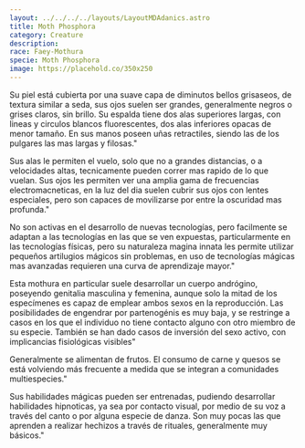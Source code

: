 ```yaml
---
layout: ../../../../layouts/LayoutMDAdanics.astro
title: Moth Phosphora
category: Creature
description:
race: Faey-Mothura
specie: Moth Phosphora
image: https://placehold.co/350x250
---
```


Su piel está cubierta por una suave capa de diminutos bellos grisaseos, de textura similar a seda, sus ojos suelen ser grandes, generalmente negros o grises claros, sin brillo. Su espalda tiene dos alas superiores largas, con lineas y circulos blancos fluorescentes, dos alas inferiores opacas de menor tamaño. En sus manos poseen uñas retractiles, siendo las de los pulgares las mas largas y filosas."

Sus alas le permiten el vuelo, solo que no a grandes distancias, o a velocidades altas, tecnicamente pueden correr mas rapido de lo que vuelan. Sus ojos les permiten ver una amplia gama de frecuencias electromacneticas, en la luz del dia suelen cubrir sus ojos con lentes especiales, pero son capaces de movilizarse por entre la oscuridad mas profunda."


No son activas en el desarrollo de nuevas tecnologías, pero facilmente se adaptan a las tecnologías en las que se ven expuestas, particularmente en las tecnologías físicas, pero su naturaleza magina innata les permite utilizar pequeños artilugios mágicos sin problemas, en uso de tecnologías mágicas mas avanzadas requieren una curva de aprendizaje mayor."



Esta mothura en particular suele desarrollar un cuerpo andrógino, poseyendo genitalia masculina y femenina, aunque solo la mitad de los especímenes es capaz de emplear ambos sexos en la reproducción. Las posibilidades de engendrar por partenogénis es muy baja, y se restringe a casos en los que el individuo no tiene contacto alguno con otro miembro de su especie. También se han dado casos de inversión del sexo activo, con implicancias fisiológicas visibles"

Generalmente se alimentan de frutos. El consumo de carne y quesos se está volviendo más frecuente a medida que se integran a comunidades multiespecies."

Sus habilidades mágicas pueden ser entrenadas, pudiendo desarrollar habilidades hipnoticas, ya sea por contacto visual, por medio de su voz a través del canto o por alguna especie de danza. Son muy pocas las que aprenden a realizar hechizos a través de rituales, generalmente muy básicos."